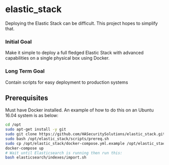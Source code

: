 # elastic_stack

Deploying the Elastic Stack can be difficult. This project hopes to simplify that.

### Initial Goal

Make it simple to deploy a full fledged Elastic Stack with advanced capabilities on a single physical box using Docker.

### Long Term Goal

Contain scripts for easy deployment to production systems

## Prerequisites
Must have Docker installed. An example of how to do this on an Ubuntu 16.04 system is as below:

```bash
cd /opt
sudo apt-get install -y git
sudo git clone https://github.com/HASecuritySolutions/elastic_stack.git
sudo bash /opt/elastic_stack/scripts/prereq.sh
sudo cp /opt/elastic_stack/docker-compose.yml.example /opt/elastic_stack/docker-compose.yml
docker-compose up
# Wait until Elasticsearch is running then run this:
bash elasticsearch/indexes/import.sh
```
